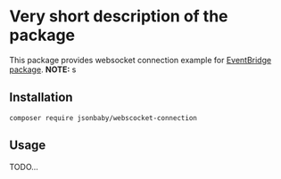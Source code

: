 # Very short description of the package

This package provides websocket connection example for [EventBridge package](https://packagist.org/packages/jsonbaby/event-bridge "EventBridge package").
**NOTE:** s

## Installation

`composer require jsonbaby/webscocket-connection`

## Usage
TODO...

